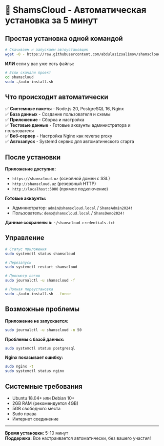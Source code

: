 # 🚀 ShamsCloud - Автоматическая установка за 5 минут

## Простая установка одной командой

```bash
# Скачиваем и запускаем автоустановщик
wget -O - https://raw.githubusercontent.com/abdulazizsalimov/shamscloud/main/auto-install.sh | bash
```

**ИЛИ** если у вас уже есть файлы:

```bash
# Если скачали проект
cd shamscloud
sudo ./auto-install.sh
```

## Что происходит автоматически

✅ **Системные пакеты** - Node.js 20, PostgreSQL 16, Nginx  
✅ **База данных** - Создание пользователя и схемы  
✅ **Приложение** - Сборка и настройка  
✅ **Тестовые данные** - Готовые аккаунты администратора и пользователя  
✅ **Веб-сервер** - Настройка Nginx как reverse proxy  
✅ **Автозапуск** - Systemd сервис для автоматического старта  

## После установки

**Приложение доступно:**
- `https://shamscloud.uz` (основной домен с SSL)
- `http://shamscloud.uz` (резервный HTTP)
- `http://localhost:5000` (прямое подключение)

**Готовые аккаунты:**
- Администратор: `admin@shamscloud.local` / `ShamsAdmin2024!`
- Пользователь: `demo@shamscloud.local` / `ShamsDemo2024!`

**Данные сохранены в:** `~/shamscloud-credentials.txt`

## Управление

```bash
# Статус приложения
sudo systemctl status shamscloud

# Перезапуск
sudo systemctl restart shamscloud

# Просмотр логов
sudo journalctl -u shamscloud -f

# Полная переустановка
sudo ./auto-install.sh --force
```

## Возможные проблемы

**Приложение не запускается:**
```bash
sudo journalctl -u shamscloud -n 50
```

**Проблемы с базой данных:**
```bash
sudo systemctl status postgresql
```

**Nginx показывает ошибку:**
```bash
sudo nginx -t
sudo systemctl status nginx
```

## Системные требования

- Ubuntu 18.04+ или Debian 10+
- 2GB RAM (рекомендуется 4GB)
- 5GB свободного места
- Sudo права
- Интернет соединение

---

**Время установки:** 5-10 минут  
**Поддержка:** Все настраивается автоматически, без вашего участия!